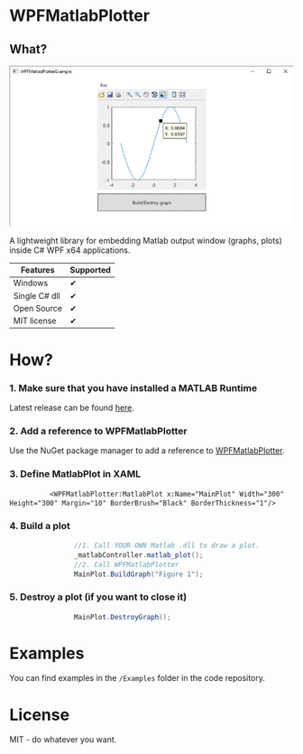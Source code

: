 # WPFMatlabPlotter
## What?
![WoW](https://github.com/teapottiger/WPFMatlabPlotter/blob/master/Images/img_0.png)

A lightweight library for embedding Matlab output window (graphs, plots) inside C# WPF x64 applications.

| Features | Supported |
|----------|------------ |
| Windows | ✔ |
| Single C# dll | ✔ |
| Open Source | ✔ |
| MIT license | ✔ |

# How?
### 1. Make sure that you have installed a MATLAB Runtime
Latest release can be found [here](https://www.mathworks.com/products/compiler/matlab-runtime.html).
### 2. Add a reference to WPFMatlabPlotter
Use the NuGet package manager to add a reference to [WPFMatlabPlotter](https://www.nuget.org/packages/WPFMatlabPlotter/).
### 3. Define MatlabPlot in XAML
```xaml
          <WPFMatlabPlotter:MatlabPlot x:Name="MainPlot" Width="300" Height="300" Margin="10" BorderBrush="Black" BorderThickness="1"/>
```
### 4. Build a plot
```csharp
                //1. Call YOUR OWN Matlab .dll to draw a plot.
                _matlabController.matlab_plot();
                //2. Call WPFMatlabPlotter
                MainPlot.BuildGraph("Figure 1");
```
### 5. Destroy a plot (if you want to close it)
```csharp
                MainPlot.DestroyGraph();
```

# Examples
You can find examples in the `/Examples` folder in the code repository.
# License
MIT - do whatever you want.

